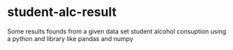 # student-alc-result
Some results founds from a given data set student alcohol consuption using a python and library like  pandas  and numpy
